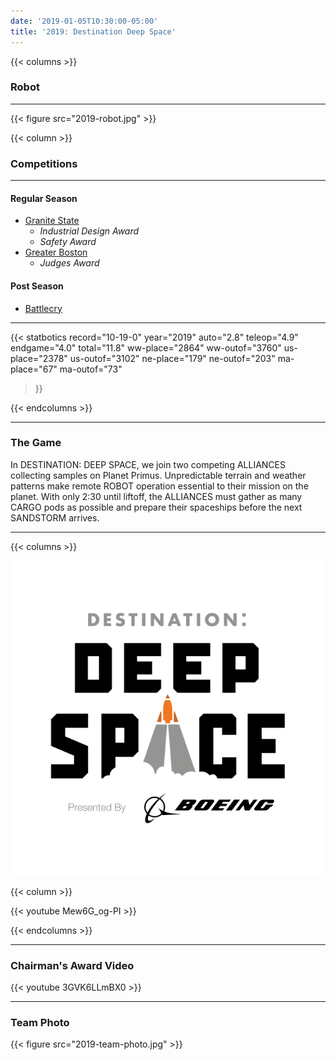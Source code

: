 ```yaml
---
date: '2019-01-05T10:30:00-05:00'
title: '2019: Destination Deep Space'
---
```


{{< columns >}}

### Robot

---

{{< figure src="2019-robot.jpg" >}}

{{< column >}}

### Competitions

---

#### Regular Season

* [Granite State](https://www.thebluealliance.com/event/2019nhgrs)
  * _Industrial Design Award_
  * _Safety Award_
* [Greater Boston](https://www.thebluealliance.com/event/2019mabos)
  * _Judges Award_

#### Post Season

* [Battlecry](https://www.thebluealliance.com/event/2019bc)

---

{{< statbotics
    record="10-19-0" year="2019"
    auto="2.8" teleop="4.9" endgame="4.0" total="11.8"
    ww-place="2864" ww-outof="3760"
    us-place="2378" us-outof="3102"
    ne-place="179"  ne-outof="203"
    ma-place="67"  ma-outof="73"
>}}

{{< endcolumns >}}

---

### The Game

In DESTINATION: DEEP SPACE, we join two competing ALLIANCES collecting samples on Planet Primus. Unpredictable terrain and weather patterns make remote ROBOT operation essential to their mission on the planet. With only 2:30 until liftoff, the ALLIANCES must gather as many CARGO pods as possible and prepare their spaceships before the next SANDSTORM arrives.

---

{{< columns >}}

[![Destination Deep Space Logo](destination-deep-space-frc-logo.svg)](https://en.wikipedia.org/wiki/Destination:_Deep_Space)

{{< column >}}

{{< youtube Mew6G_og-PI >}}

{{< endcolumns >}}

---

### Chairman's Award Video

{{< youtube 3GVK6LLmBX0 >}}

---

### Team Photo
{{< figure src="2019-team-photo.jpg" >}}
